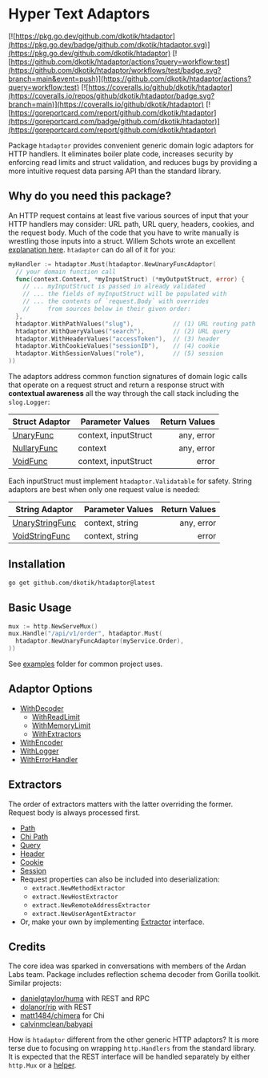 # Hyper Text Adaptors

[![https://pkg.go.dev/github.com/dkotik/htadaptor](https://pkg.go.dev/badge/github.com/dkotik/htadaptor.svg)](https://pkg.go.dev/github.com/dkotik/htadaptor)
[![https://github.com/dkotik/htadaptor/actions?query=workflow:test](https://github.com/dkotik/htadaptor/workflows/test/badge.svg?branch=main&event=push)](https://github.com/dkotik/htadaptor/actions?query=workflow:test)
[![https://coveralls.io/github/dkotik/htadaptor](https://coveralls.io/repos/github/dkotik/htadaptor/badge.svg?branch=main)](https://coveralls.io/github/dkotik/htadaptor)
[![https://goreportcard.com/report/github.com/dkotik/htadaptor](https://goreportcard.com/badge/github.com/dkotik/htadaptor)](https://goreportcard.com/report/github.com/dkotik/htadaptor)

Package `htadaptor` provides convenient generic domain logic adaptors for HTTP handlers. It eliminates boiler plate code, increases security by enforcing read limits and struct validation, and reduces bugs by providing a more intuitive request data parsing API than the standard library.

## Why do you need this package?

An HTTP request contains at least five various sources of input that your HTTP handlers may consider: URL path, URL query, headers, cookies, and the request body. Much of the code that you have to write manually is wrestling those inputs into a struct. Willem Schots wrote an excellent [explanation here](https://www.willem.dev/articles/generic-http-handlers). `htadaptor` can do all of it for you:

```go
myHandler := htadaptor.Must(htadaptor.NewUnaryFuncAdaptor(
  // your domain function call
  func(context.Context, *myInputStruct) (*myOutputStruct, error) {
    // ... myInputStruct is passed in already validated
    // ... the fields of myInputStruct will be populated with
    // ... the contents of `request.Body` with overrides
    //     from sources below in their given order:
  },
  htadaptor.WithPathValues("slug"),           // (1) URL routing path
  htadaptor.WithQueryValues("search"),        // (2) URL query
  htadaptor.WithHeaderValues("accessToken"),  // (3) header
  htadaptor.WithCookieValues("sessionID"),    // (4) cookie
  htadaptor.WithSessionValues("role"),        // (5) session
))
```

The adaptors address common function signatures of domain logic calls that operate on a request struct and return a response struct with **contextual awareness** all the way through the call stack including the `slog.Logger`:

<!-- TODO: add FS adaptor -->

| Struct Adaptor | Parameter Values     | Return Values |
|----------------|----------------------|--------------:|
| [UnaryFunc](https://pkg.go.dev/github.com/dkotik/htadaptor#NewUnaryFuncAdaptor)      | context, inputStruct |    any, error |
| [NullaryFunc](https://pkg.go.dev/github.com/dkotik/htadaptor#NewNullaryFuncAdaptor)    | context              |    any, error |
| [VoidFunc](https://pkg.go.dev/github.com/dkotik/htadaptor#NewVoidFuncAdaptor)       | context, inputStruct |         error |

Each inputStruct must implement `htadaptor.Validatable` for safety. String adaptors are best when only one request value is needed:

| String Adaptor  | Parameter Values     | Return Values |
|-----------------|----------------------|--------------:|
| [UnaryStringFunc](https://pkg.go.dev/github.com/dkotik/htadaptor#NewUnaryStringFuncAdaptor) | context, string      |    any, error |
| [VoidStringFunc](https://pkg.go.dev/github.com/dkotik/htadaptor#NewVoidStringFuncAdaptor)  | context, string      |         error |

## Installation

```sh
go get github.com/dkotik/htadaptor@latest
```

## Basic Usage

```go
mux := http.NewServeMux()
mux.Handle("/api/v1/order", htadaptor.Must(
  htadaptor.NewUnaryFuncAdaptor(myService.Order),
))
```

See [examples](https://github.com/dkotik/htadaptor/tree/main/examples) folder for common project uses.

## Adaptor Options

- [WithDecoder](https://pkg.go.dev/github.com/dkotik/htadaptor#WithDecoder)
    - [WithReadLimit](https://pkg.go.dev/github.com/dkotik/htadaptor#WithReadLimit)
    - [WithMemoryLimit](https://pkg.go.dev/github.com/dkotik/htadaptor#WithMemoryLimit)
    - [WithExtractors](https://pkg.go.dev/github.com/dkotik/htadaptor#WithExtractors)
- [WithEncoder](https://pkg.go.dev/github.com/dkotik/htadaptor#WithEncoder)
- [WithLogger](https://pkg.go.dev/github.com/dkotik/htadaptor#WithLogger)
- [WithErrorHandler](https://pkg.go.dev/github.com/dkotik/htadaptor#WithErrorHandler)

## Extractors

The order of extractors matters with the latter overriding the former. Request body is always processed first.

- [Path](https://pkg.go.dev/github.com/dkotik/htadaptor/reflectd#WithPathValues)
- [Chi Path](https://pkg.go.dev/github.com/dkotik/htadaptor/extract/chivalues#New)
- [Query](https://pkg.go.dev/github.com/dkotik/htadaptor/reflectd#WithQueryValues)
- [Header](https://pkg.go.dev/github.com/dkotik/htadaptor/reflectd#WithHeaderValues)
- [Cookie](https://pkg.go.dev/github.com/dkotik/htadaptor/reflectd#WithCookieValues)
- [Session](https://pkg.go.dev/github.com/dkotik/htadaptor/reflectd#WithSessionValues)
- Request properties can also be included into deserialization:
    - `extract.NewMethodExtractor`
    - `extract.NewHostExtractor`
    - `extract.NewRemoteAddressExtractor`
    - `extract.NewUserAgentExtractor`
- Or, make your own by implementing [Extractor](https://pkg.go.dev/github.com/dkotik/htadaptor/extract#Extractor) interface.

## Credits

The core idea was sparked in conversations with members of the Ardan Labs team. Package includes reflection schema decoder from Gorilla toolkit. Similar projects:


- [danielgtaylor/huma](https://github.com/danielgtaylor/huma) with REST and RPC
- [dolanor/rip](https://github.com/dolanor/rip/) with REST
- [matt1484/chimera](https://github.com/matt1484/chimera) for Chi
- [calvinmclean/babyapi](https://github.com/calvinmclean/babyapi)

How is `htadaptor` different from the other generic HTTP adaptors? It is more terse due to focusing on wrapping `http.Handlers` from the standard library. It is expected that the REST interface will be handled separately by either `http.Mux` or a [helper](https://pkg.go.dev/github.com/dkotik/htadaptor#NewMethodMux).

<!-- BabyAPI is doesn't really gel naturally with standard library by requiring their own primitives - this just returns http.Handler. Dolanor's REST controllers are similar, but he tries to implement the entire REST interface, which is way more magic. This doesn't care about REST -  that is the mux's problem, htadaptor just wraps Handlers. -->
